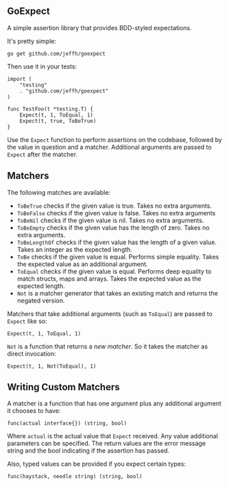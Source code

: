 GoExpect
----------

A simple assertion library that provides BDD-styled expectations.

It's pretty simple:

    go get github.com/jeffh/goexpect

Then use it in your tests:

    import (
        "testing"
        . "github.com/jeffh/goexpect"
    )

    func TestFoo(t *testing.T) {
        Expect(t, 1, ToEqual, 1)
        Expect(t, true, ToBeTrue)
    }

Use the `Expect` function to perform assertions on the codebase, followed by
the value in question and a matcher. Additional arguments are passed to `Expect` after the matcher.

Matchers
------------

The following matches are available:

 - `ToBeTrue` checks if the given value is true. Takes no extra arguments.
 - `ToBeFalse` checks if the given value is false. Takes no extra arguments
 - `ToBeNil` checks if the given value is nil. Takes no extra arguments.
 - `ToBeEmpty` checks if the given value has the length of zero. Takes no extra arguments.
 - `ToBeLengthOf` checks if the given value has the length of a given value. Takes an integer as the expected length.
 - `ToBe` checks if the given value is equal. Performs simple equality. Takes the expected value as an additional argument.
 - `ToEqual` checks if the given value is equal. Performs deep equality to match structs, maps and arrays. Takes the expected value as the expected length.
 - `Not` is a matcher generator that takes an existing match and returns the negated version.

Matchers that take additional arguments (such as `ToEqual`) are passed to `Expect` like so:

    Expect(t, 1, ToEqual, 1)

`Not` is a function that returns a *new matcher*. So it takes the matcher as direct invocation:

    Expect(t, 1, Not(ToEqual), 1)

Writing Custom Matchers
-----------------------

A matcher is a function that has one argument plus any additional argument it chooses to have:

    func(actual interface{}) (string, bool)

Where `actual` is the actual value that `Expect` received. Any value additional parameters
can be specified. The return values are the error message string and the bool indicating if
the assertion has passed.


Also, typed values can be provided if you expect certain types:

    func(haystack, needle string) (string, bool)
